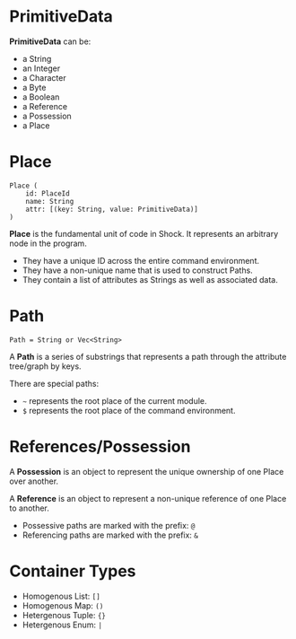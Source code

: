 # PrimitiveData

**PrimitiveData** can be:

- a String
- an Integer
- a Character
- a Byte
- a Boolean
- a Reference
- a Possession
- a Place


# Place

```
Place (
    id: PlaceId
    name: String
    attr: [(key: String, value: PrimitiveData)]  
)
```

**Place** is the fundamental unit of code in Shock. It represents an 
arbitrary node in the program. 

- They have a unique ID across the entire command environment.
- They have a non-unique name that is used to construct Paths.
- They contain a list of attributes as Strings as well as associated data.


# Path
```
Path = String or Vec<String>
```

A **Path** is a series of substrings that represents a path through the 
attribute tree/graph by keys.

There are special paths:

- `~` represents the root place of the current module.
- `$` represents the root place of the command environment.


# References/Possession

A **Possession** is an object to represent the unique ownership of one Place 
over another.

A **Reference** is an object to represent a non-unique reference of one Place
 to another.
 
- Possessive paths are marked with the prefix: `@`
- Referencing paths are marked with the prefix: `&`


# Container Types

- Homogenous List: `[]`
- Homogenous Map: `()`
- Hetergenous Tuple: `{}`
- Hetergenous Enum: `|`


 
 

